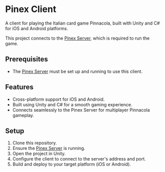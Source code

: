 # Pinex Client

A client for playing the Italian card game Pinnacola, built with Unity and C# for iOS and Android platforms.

This project connects to the [Pinex Server](https://github.com/icr4/pinex), which is required to run the game.

## Prerequisites
- The [Pinex Server](https://github.com/icr4/pinex) must be set up and running to use this client.

## Features
- Cross-platform support for iOS and Android.
- Built using Unity and C# for a smooth gaming experience.
- Connects seamlessly to the Pinex Server for multiplayer Pinnacola gameplay.

## Setup
1. Clone this repository.
2. Ensure the [Pinex Server](https://github.com/icr4/pinex) is running.
3. Open the project in Unity.
4. Configure the client to connect to the server's address and port.
5. Build and deploy to your target platform (iOS or Android).